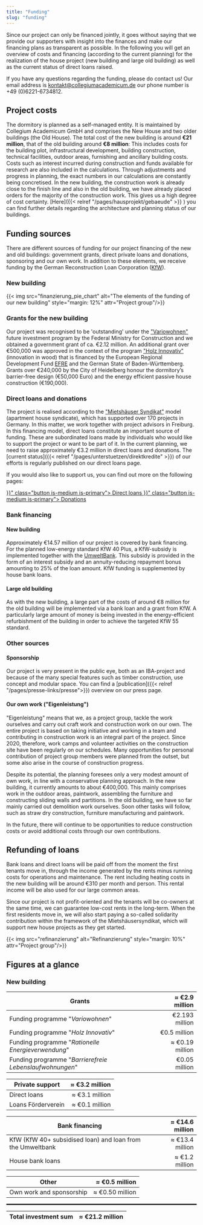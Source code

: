 ```yaml
---
title: "Funding"
slug: "funding"
---
```


Since our project can only be financed jointly, it goes without saying that we provide our supporters with insight 
into the finances and make our financing plans as transparent as possible. 
In the following you will get an overview of costs and financing (according to the current planning) for the realization
of the house project (new building and large old building) as well as the current status of direct loans raised.

If you have any questions regarding the funding, please do contact us! Our email address is [kontakt@collegiumacademicum.de](mailto:kontakt@collegiumacademicum.de)
our phone number is +49 (0)6221-6734812.

## Project costs

The dormitory is planned as a self-managed entity. 
It is maintained by Collegium Academicum GmbH and comprises the New House and two older buildings (the Old House). 
The total cost of the new building is around **€21 million**, that of the old building around **€8 million**: 
This includes costs for the building plot, infrastructural development, building construction, technical facilities, 
outdoor areas, furnishing and ancillary building costs. Costs such as interest incurred during construction and funds
available for research are also included in the calculations.
Through adjustments and progress in planning, the exact numbers in our calculations are constantly being concretised.
In the new building, the construction work is already close to the finish line and also in the old building, we have 
already placed orders for the majority of the construction work.
This gives us a high degree of cost certainty. 
[Here]({{< relref "/pages/hausprojekt/gebaeude"  >}} ) you can find further details regarding the architecture and
planning status of our buildings.


## Funding sources

There are different sources of funding for our project financing of the new and old buildings: 
government grants, direct private loans and donations, sponsoring and our own work. In addition to these elements, 
we receive funding by the German Reconstruction Loan Corporation 
([KfW](https://de.wikipedia.org/wiki/KfW)).

### New building

{{< img src="finanzierung_pie_chart" alt="The elements of the funding of our new building" style="margin: 12%" attr="Project group"/>}}

### Grants for the new building

Our project was recognised to be 'outstanding' under the ["Variowohnen"](https://www.zukunftbau.de/programm/variowohnungen)
future investment program by the Federal Ministry for Construction and we obtained a government grant of ca. €2.12 million.
An additional grant over €500,000 was approved in the context of the program ["Holz
Innovativ"](https://efre-bw.de/foerderaufruf/aufruf-zum-foerderprogramm-holz-innovativ/) (innovation in wood) that is 
financed by the European Regional Development Fund [EFRE](https://ec.europa.eu/regional_policy/de/funding/erdf/) and 
the German State of Baden-Württemberg. 
Grants over €240,000 by the City of Heidelberg honour the dormitory’s barrier-free design (€50,000 Euro) and the energy
efficient passive house construction (€190,000).

### Direct loans and donations

The project is realised according to the ["Mietshäuser Syndikat"](https://www.syndikat.org/en/) model (apartment house syndicate), which has supported over 170 projects in Germany.
In this matter, we work together with project advisors in Freiburg.
In this financing model, direct loans constitute an important source of funding.
These are subordinated loans made by individuals who would like to support the project or want to be part of it.
In the current planning, we need to raise approximately €3.2 million in direct loans and donations. 
The [current status]({{< relref "/pages/unterstuetzen/direktkredite" >}}) of our efforts is regularly published on our
direct loans page.

If you would also like to support us, you can find out more on the following pages:

<div class="buttons is-centered">
    <a href="{{< relref "/pages/unterstuetzen/direktkredite" >}}" class="button is-medium is-primary">
        <span class="icon">
            <i class="icon-heart"></i>
        </span>
        <span>Direct loans</span>
    </a>
    <a href="{{< relref "/pages/unterstuetzen/spenden" >}}" class="button is-medium is-primary">
        <span class="icon">
            <i class="icon-heart"></i>
        </span>
        <span>Donations</span>
    </a>
</div>

### Bank financing

#### New building

Approximately €14.57 million of our project is covered by bank financing.
For the planned low-energy standard KfW 40 Plus, a KfW-subsidy is implemented together with the [UmweltBank](https://www.umweltbank.de/).
This subsidy is provided in the form of an interest subsidy and an annuity-reducing repayment bonus amounting to 25% of the loan amount.
KfW funding is supplemented by house bank loans.

#### Large old building

As with the new building, a large part of the costs of around €8 million for the old building will be implemented via a
bank loan and a grant from KfW.
A particularly large amount of money is being invested in the energy-efficient refurbishment of the building in order to
achieve the targeted KfW 55 standard.

### Other sources



#### Sponsorship

Our project is very present in the public eye, both as an IBA-project and because of the many special features such as 
timber construction, use concept and modular space.
You can find a [publication]({{< relref "/pages/presse-links/presse">}}) overview on our press page.


#### Our own work ("Eigenleistung")

"Eigenleistung" means that we, as a project group, tackle the work ourselves and carry out craft work and construction
work on our own.
The entire project is based on taking initiative and working in a team and contributing in construction work is an
integral part of the project.
Since 2020, therefore, work camps and volunteer activities on the construction site have been regularly on our schedules.
Many opportunities for personal contribution of project group members were planned from the outset, but some also arise
in the course of construction progress.

Despite its potential, the planning foresees only a very modest amount of own work, in line with a conservative planning
approach.
In the new building, it currently amounts to about €400,000.
This mainly comprises work in the outdoor areas, paintwork, assembling the furniture and constructing sliding walls and 
partitions.
In the old building, we have so far mainly carried out demolition work ourselves.
Soon other tasks will follow, such as straw dry construction, furniture manufacturing and paintwork.

In the future, there will continue to be opportunities to reduce construction costs or avoid additional costs through
our own contributions.

## Refunding of loans

Bank loans and direct loans will be paid off from the moment the first tenants move in,
through the income generated by the rents minus running costs for operations and maintenance.
The rent including heating costs in the new building will be around €310 per month and person.
This rental income will be also used for our large common areas.

Since our project is not profit-oriented and the tenants will be co-owners at the same time, we can guarantee 
low-cost rents in the long-term. 
When the first residents move in, we will also start paying a so-called solidarity contribution within the framework of 
the Mietshäusersyndikat, which will support new house projects as they get started.

{{< img src="refinanzierung" alt="Refinanzierung" style="margin: 10%" attr="Project group"/>}}

## Figures at a glance

### New building

Grants | ≈ €2.9 million |
--- | ---:
Funding programme "_Variowohnen_" | €2.193 million
Funding programme "_Holz Innovativ_" | €0.5 million
Funding programme "_Rationelle Energieverwendung_" | ≈ €0.19 million
Funding programme "_Barrierefreie Lebenslaufwohnungen_" | €0.05 million

Private support | ≈ €3.2 million |
--- | ---:
Direct loans | ≈ €3.1 million
Loans Förderverein | ≈ €0.1 million

Bank financing | ≈ €14.6 million |
--- | ---:
KfW (KfW 40+ subsidised loan) and loan from the Umweltbank | ≈ €13.4 million
House bank loans | ≈ €1.2 million | 

Other | ≈ €0.5 million|
--- | ---:
Own work and sponsorship | ≈ €0.50 million

<hr style="border:1px solid"> </hr>

Total investment sum | ≈ €21.2 million|
---| ---:

